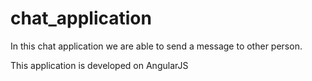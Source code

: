 # chat_application

In this chat application we are able to send a message to other person.

This application is developed on AngularJS
